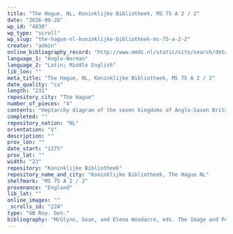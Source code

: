 ```yaml
---
title: "The Hague, NL, Koninklijke Bibliotheek, MS 75 A 2 / 2"
date: "2016-09-28"
wp_id: "4830"
wp_type: "scroll"
wp_slug: "the-hague-nl-koninklijke-bibliotheek-ms-75-a-2-2"
creator: "admin"
online_bibliography_record: "http://www.mmdc.nl/static/site/search/detail.html?searchMode=advanced&recordId=264&selectedRecordId=264&maximumRecords=15&recordDisplayLevel=1&startRecord=1&showMap=1&freetextsearch=parchment+roll&shelfmark=Type+in+query...+%28autocompleted%29&author=Type+in+query...+%28autocompleted%29&title=Type+in+query...+%28autocompleted%29&startyear=Type+in+query&endyear=Type+in+query&alt-title=Type+in+query...+%28autocompleted%29&incipit=Type+in+query&annotation_contents=Type+in+query&contains=null&language=null&language_original=null&translator=Type+in+query...+%28autocompleted%29&type=null&keyword=Type+in+query&person=Type+in+query...+%28autocompleted%29&medium=null&script=Type+in+query&scribe=Type+in+query...+%28autocompleted%29&binding=null&binder=Type+in+query...+%28autocompleted%29&region=null&place=Type+in+query&patron=Type+in+query...+%28autocompleted%29&collection=Type+in+query...+%28autocompleted%29#r264"
language_1: "Anglo-Norman"
language_2: "Latin; Middle English"
lib_lon: ""
meta_title: "The Hague, NL, Koninklijke Bibliotheek, MS 75 A 2 / 2"
date_quality: "ca"
length: "231"
repository_city: "The Hague"
number_of_pieces: "4"
contents: "Heptarchy diagram of the seven kingdoms of Anglo-Saxon Britain; prayer dedicated to the Holy Sacrament of Nieuwervaart; Genealogy of the kings of England from Brutus to Edward I; chronicle of the English kings from William the Conqueror to (coronation of) Henry VI; Introduction to heraldry; unidentified text concerning the moon."
completed: ""
repository_nation: "NL"
orientation: "V"
description: ""
prov_lon: ""
date_start: "1275"
prov_lat: ""
width: "23"
repository: "Koninklijke Bibliotheek"
repository_name_and_city: "Koninklijke Bibliotheek, The Hague NL"
shelfmark: "MS 75 A 2 / 2"
provenance: "England"
lib_lat: ""
online_images: ""
_scrolls_id: "224"
type: "GB Roy. Gen."
bibliography: "McGlynn, Sean, and Elena Woodacre, eds. The Image and Perception of Monarchy in Medieval and Early Modern Europe. Newcastle: Cambridge Scholars Publishing, 2014. p.80."
---
```



